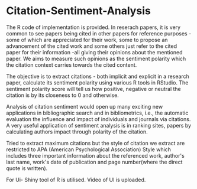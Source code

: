 # Citation-Sentiment-Analysis

The R code of implementation is provided. In reserach papers, it is very common to see papers being cited in other papers for reference purposes - some of which are appreciated for their work, some to propose an advancement of the cited work and some others just refer to the cited paper for their information -all giving their opinions about the mentioned paper. We aims to measure such opinions as the sentiment polarity which the citation context carries towards the cited content.

The objective is to extract citations - both implicit and explicit in a research paper, calculate its sentiment polarity using various R tools in RStudio. The sentiment polarity score will tell us how positive, negative or neutral the citation is by its closeness to 0 and otherwise.

Analysis of citation sentiment would open up many exciting new applications in bibliographic search and in bibliometrics, i.e., the automatic evaluation the influence and impact of individuals and journals via citations. A very useful application of sentiment analysis is in ranking sites, papers by calculating authors impact through polarity of the citation.

Tried to extract maximum citations but the style of citation we extract are restricted to APA (American Psychological Association) Style which includes three important information about the referenced work, author's last name, work's date of publication and page number(where the direct quote is written).

For Ui- Shiny tool of R is utilised.
Video of UI is uploaded.
